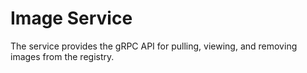 # Image Service<a name="EN-US_TOPIC_0184808114"></a>

The service provides the gRPC API for pulling, viewing, and removing images from the registry.


